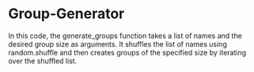 # Group-Generator
In this code, the generate_groups function takes a list of names and the desired group size as arguments. It shuffles the list of names using random.shuffle and then creates groups of the specified size by iterating over the shuffled list. 
